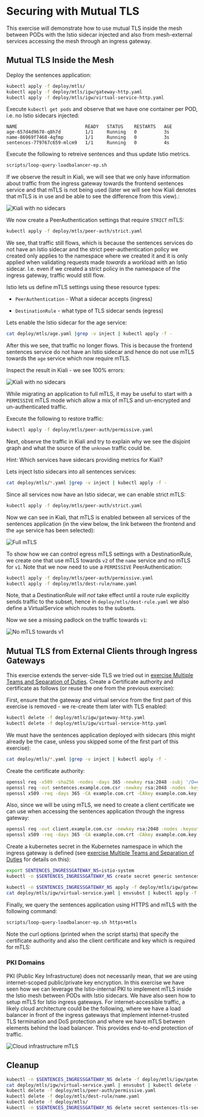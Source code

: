 # Securing with Mutual TLS

This exercise will demonstrate how to use mutual TLS inside the mesh between
PODs with the Istio sidecar injected and also from mesh-external services
accessing the mesh through an ingress gateway.

## Mutual TLS Inside the Mesh

Deploy the sentences application:

```sh
kubectl apply -f deploy/mtls/
kubectl apply -f deploy/mtls/igw/gateway-http.yaml
kubectl apply -f deploy/mtls/igw/virtual-service-http.yaml
```

Execute `kubectl get pods` and observe that we have one container per POD, i.e. no Istio sidecars injected:

```
NAME                         READY   STATUS    RESTARTS   AGE
age-657d4d9678-q8h7d         1/1     Running   0          3s
name-86969f7468-4qfmp        1/1     Running   0          3s
sentences-779767c659-mlcm9   1/1     Running   0          4s
```

Execute the following to retreive sentences and thus update Istio metrics.

```sh
scripts/loop-query-loadbalancer-ep.sh
```

If we observe the result in Kiali, we will see that we only have information
about traffic from the ingress gateway towards the frontend sentences service
and that mTLS is not being used (later we will see how Kiali denotes that mTLS
is in use and be able to see the difference from this view).:

![Kiali with no sidecars](images/kiali-no-sidecar-no-mtls-anno.png)

We now create a PeerAuthentication settings that require `STRICT` mTLS:

```sh
kubectl apply -f deploy/mtls/peer-auth/strict.yaml
```

We see, that traffic still flows, which is because the sentences services do not
have an Istio sidecar and the strict peer-authentication policy we created only
applies to the namespace where we created it and it is only applied when
validating requests made *towards* a workload with an Istio sidecar. I.e. even
if we created a strict policy in the namespace of the ingress gateway, traffic
would still flow.

Istio lets us define mTLS settings using these resource types:

- `PeerAuthentication` - What a sidecar accepts (ingress)

- `DestinationRule` - what type of TLS sidecar sends (egress)

Lets enable the Istio sidecar for the age service:

```sh
cat deploy/mtls/age.yaml |grep -v inject | kubectl apply -f -
```

After this we see, that traffic no longer flows. This is because the frontend
sentences service do not have an Istio sidecar and hence do not use mTLS towards
the `age` service which now require mTLS.

Inspect the result in Kiali - we see 100% errors:

![Kiali with no sidecars](images/kiali-mtls-error.png)

While migrating an application to full mTLS, it may be useful to start with a
`PERMISSIVE` mTLS mode which allow a mix of mTLS and un-encrypted and
un-authenticated traffic.

Execute the following to restore traffic:

```sh
kubectl apply -f deploy/mtls/peer-auth/permissive.yaml
```

Next, observe the traffic in Kiali and try to explain why we see the disjoint
graph and what the source of the `unknown` traffic could be.

Hint: Which services have sidecars providing metrics for Kiali?

Lets inject Istio sidecars into all sentences services:

```sh
cat deploy/mtls/*.yaml |grep -v inject | kubectl apply -f -
```

Since all services now have an Istio sidecar, we can enable strict mTLS:

```sh
kubectl apply -f deploy/mtls/peer-auth/strict.yaml
```

Now we can see in Kiali, that mTLS is enabled between all services of the
sentences application (in the view below, the link between the frontend and the
`age` service has been selected):

![Full mTLS](images/kiali-mtls-anno.png)

To show how we can control egress mTLS settings with a DestinationRule, we
create one that use mTLS towards `v2` of the `name` service and no mTLS for
`v1`. Note that we now need to use a `PERMISSIVE` PeerAuthentication:

```sh
kubectl apply -f deploy/mtls/peer-auth/permissive.yaml
kubectl apply -f deploy/mtls/dest-rule/name.yaml
```

Note, that a DestinationRule *will not* take effect until a route rule
explicitly sends traffic to the subset, hence in `deploy/mtls/dest-rule.yaml` we
also define a VirtualService which routes to the subsets.

Now we see a missing padlock on the traffic towards `v1`:

![No mTLS towards v1](images/kiali-mtls-destrule-anno.png)


## Mutual TLS from External Clients through Ingress Gateways

This exercise extends the server-side TLS we tried out in [exercise Multiple
Teams and Separation of Duties](multi-teams.md). Create a Certificate authority
and certificate as follows (or reuse the one from the previous exercise):

First, ensure that the gateway and virtual service from the first part of this
exercise is removed - we re-create them later with TLS enabled:

```sh
kubectl delete -f deploy/mtls/igw/gateway-http.yaml
kubectl delete -f deploy/mtls/igw/virtual-service-http.yaml
```

We must have the sentences application deployed with sidecars (this might
already be the case, unless you skipped some of the first part of this
exercise):

```sh
cat deploy/mtls/*.yaml |grep -v inject | kubectl apply -f -
```

Create the certificate authority:

```sh
openssl req -x509 -sha256 -nodes -days 365 -newkey rsa:2048 -subj '/O=example Inc./CN=example.com' -keyout example.com.key -out example.com.crt
openssl req -out sentences.example.com.csr -newkey rsa:2048 -nodes -keyout sentences.example.com.key -subj "/CN=sentences.example.com/O=ACMEorg"
openssl x509 -req -days 365 -CA example.com.crt -CAkey example.com.key -set_serial 0 -in sentences.example.com.csr -out sentences.example.com.crt
```

Also, since we will be using mTLS, we need to create a client certificate we can
use when accessing the sentences application through the ingress gateway:

```sh
openssl req -out client.example.com.csr -newkey rsa:2048 -nodes -keyout client.example.com.key -subj "/CN=client.example.com/O=ACMEorg"
openssl x509 -req -days 365 -CA example.com.crt -CAkey example.com.key -set_serial 1 -in client.example.com.csr -out client.example.com.crt
```

Create a kubernetes secret in the Kubernetes namespace in which the ingress
gateway is defined (see [exercise Multiple Teams and Separation of
Duties](multi-teams.md) for details on this):

```sh
export SENTENCES_INGRESSGATEWAY_NS=istio-system
kubectl -n $SENTENCES_INGRESSGATEWAY_NS create secret generic sentences-tls-secret --from-file=cert=sentences.example.com.crt --from-file=key=sentences.example.com.key --from-file=cacert=example.com.crt
```


```sh
kubectl -n $SENTENCES_INGRESSGATEWAY_NS apply -f deploy/mtls/igw/gateway.yaml
cat deploy/mtls/igw/virtual-service.yaml | envsubst | kubectl apply -f -
```

Finally, we query the sentences application using HTTPS and mTLS with the
following command:
```sh
scripts/loop-query-loadbalancer-ep.sh https+mtls
```

Note the curl options (printed when the script starts) that specify the
certificate authority and also the client certificate and key which is required
for mTLS:

### PKI Domains

PKI (Public Key Infrastructure) does not necessarily mean, that we are using
internet-scoped public/private key encryption. In this exercise we have seen how
we can leverage the Istio-internal PKI to implement mTLS inside the Istio mesh
between PODs with Istio sidecars. We have also seen how to setup mTLS for Istio
ingress gateways. For internet-accessible traffic, a likely cloud architecture
could be the following, where we have a load balancer in front of the ingress
gateways that implement internet-trusted TLS termination and DoS protection and
where we have mTLS between elements behind the load balancer. This provides
end-to-end protection of traffic.

![Cloud infrastructure mTLS](images/istio-cloud-mtls.png)

## Cleanup

```sh
kubectl -n $SENTENCES_INGRESSGATEWAY_NS delete -f deploy/mtls/igw/gateway.yaml
cat deploy/mtls/igw/virtual-service.yaml | envsubst | kubectl delete -f -
kubectl delete -f deploy/mtls/peer-auth/permissive.yaml
kubectl delete -f deploy/mtls/dest-rule/name.yaml
kubectl delete -f deploy/mtls/
kubectl -n $SENTENCES_INGRESSGATEWAY_NS delete secret sentences-tls-secret
```

